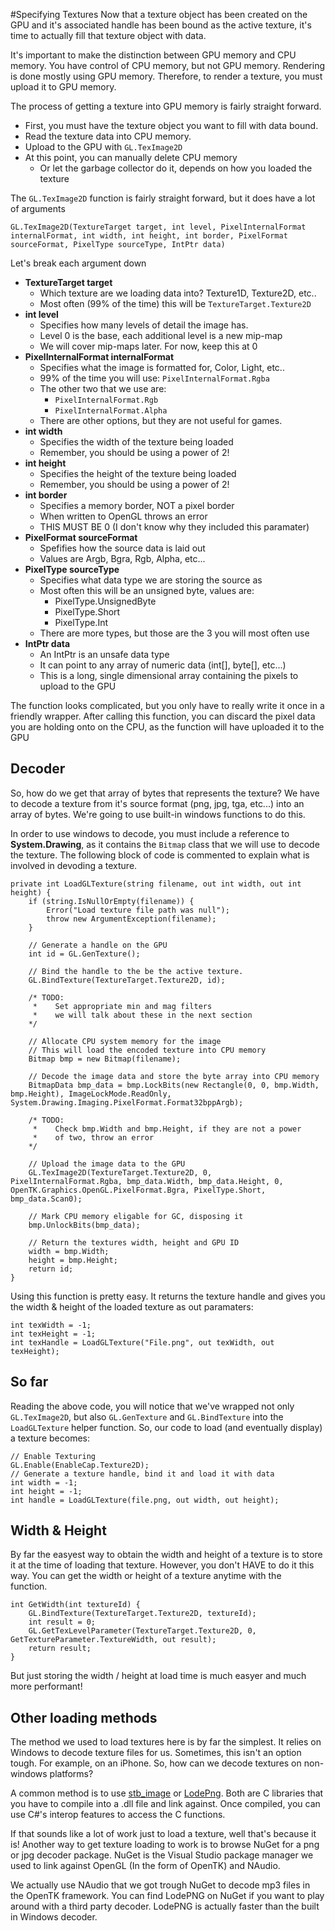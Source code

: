 #Specifying Textures
Now that a texture object has been created on the GPU and it's associated handle has been bound as the active texture, it's time to actually fill that texture object with data.

It's important to make the distinction between GPU memory and CPU memory. You have control of CPU memory, but not GPU memory. Rendering is done mostly using GPU memory. Therefore, to render a texture, you must upload it to GPU memory.

The process of getting a texture into GPU memory is fairly straight forward. 

* First, you must have the texture object you want to fill with data bound. 
* Read the texture data into CPU memory.
* Upload to the GPU with ```GL.TexImage2D```
* At this point, you can manually delete CPU memory
    * Or let the garbage collector do it, depends on how you loaded the texture

The ```GL.TexImage2D``` function is fairly straight forward, but it does have a lot of arguments

```
GL.TexImage2D(TextureTarget target, int level, PixelInternalFormat internalFormat, int width, int height, int border, PixelFormat sourceFormat, PixelType sourceType, IntPtr data)
```

Let's break each argument down
* __TextureTarget target__
  * Which texture are we loading data into? Texture1D, Texture2D, etc..
  * Most often (99% of the time) this will be ```TextureTarget.Texture2D```
* __int level__
  * Specifies how many levels of detail the image has. 
  * Level 0 is the base, each additional level is a new mip-map
  * We will cover mip-maps later. For now, keep this at 0
* __PixelInternalFormat internalFormat__
  * Specifies what the image is formatted for, Color, Light, etc..
  * 99% of the time you will use: ```PixelInternalFormat.Rgba```
  * The other two that we use are:
    * ```PixelInternalFormat.Rgb```
    * ```PixelInternalFormat.Alpha```
  * There are other options, but they are not useful for games. 
* __int width__
  * Specifies the width of the texture being loaded
  * Remember, you should be using a power of 2!
* __int height__
  * Specifies the height of the texture being loaded
  * Remember, you should be using a power of 2!
* __int border__
  * Specifies a memory border, NOT a pixel border
  * When written to OpenGL throws an error 
  * THIS MUST BE 0 (I don't know why they included this paramater)
* __PixelFormat sourceFormat__
  * Spefifies how the source data is laid out 
  * Values are Argb, Bgra, Rgb, Alpha, etc... 
* __PixelType sourceType__
  * Specifies what data type we are storing the source as
  * Most often this will be an unsigned byte, values are:
    * PixelType.UnsignedByte
    * PixelType.Short
    * PixelType.Int
  * There are more types, but those are the 3 you will most often use 
* __IntPtr data__
  * An IntPtr is an unsafe data type
  * It can point to any array of numeric data (int[], byte[], etc...)
  * This is a long, single dimensional array containing the pixels to upload to the GPU

The function looks complicated, but you only have to really write it once in a friendly wrapper. After calling this function, you can discard the pixel data you are holding onto on the CPU, as the function will have uploaded it to the GPU

## Decoder
So, how do we get that array of bytes that represents the texture? We have to decode a texture from it's source format (png, jpg, tga, etc...) into an array of bytes. We're going to use built-in windows functions to do this.

In order to use windows to decode, you must include a reference to __System.Drawing__, as it contains the ```Bitmap``` class that we will use to decode the texture. The following block of code is commented to explain what is involved in devoding a texture. 

```
private int LoadGLTexture(string filename, out int width, out int height) {
    if (string.IsNullOrEmpty(filename)) {
        Error("Load texture file path was null");
        throw new ArgumentException(filename);
    }

    // Generate a handle on the GPU
    int id = GL.GenTexture();
    
    // Bind the handle to the be the active texture.
    GL.BindTexture(TextureTarget.Texture2D, id);

    /* TODO: 
     *    Set appropriate min and mag filters
     *    we will talk about these in the next section
    */
    
    // Allocate CPU system memory for the image
    // This will load the encoded texture into CPU memory
    Bitmap bmp = new Bitmap(filename);
    
    // Decode the image data and store the byte array into CPU memory
    BitmapData bmp_data = bmp.LockBits(new Rectangle(0, 0, bmp.Width, bmp.Height), ImageLockMode.ReadOnly, System.Drawing.Imaging.PixelFormat.Format32bppArgb);

    /* TODO: 
     *    Check bmp.Width and bmp.Height, if they are not a power
     *    of two, throw an error
    */

    // Upload the image data to the GPU
    GL.TexImage2D(TextureTarget.Texture2D, 0, PixelInternalFormat.Rgba, bmp_data.Width, bmp_data.Height, 0, OpenTK.Graphics.OpenGL.PixelFormat.Bgra, PixelType.Short, bmp_data.Scan0);
    
    // Mark CPU memory eligable for GC, disposing it
    bmp.UnlockBits(bmp_data);

    // Return the textures width, height and GPU ID
    width = bmp.Width;
    height = bmp.Height;
    return id;
}
```

Using this function is pretty easy. It returns the texture handle and gives you the width & height of the loaded texture as out paramaters:

```
int texWidth = -1;
int texHeight = -1;
int texHandle = LoadGLTexture("File.png", out texWidth, out texHeight);
```

## So far

Reading the above code, you will notice that we've wrapped not only ```GL.TexImage2D```, but also ```GL.GenTexture``` and ```GL.BindTexture``` into the ```LoadGLTexture``` helper function. So, our code to load (and eventually display) a texture becomes:

```
// Enable Texturing
GL.Enable(EnableCap.Texture2D);
// Generate a texture handle, bind it and load it with data
int width = -1;
int height = -1;
int handle = LoadGLTexture(file.png, out width, out height);
```

## Width & Height
By far the easyest way to obtain the width and height of a texture is to store it at the time of loading that texture. However, you don't HAVE to do it this way. You can get the width or height of a texture anytime with the ``` ``` function.

```
int GetWidth(int textureId) {
    GL.BindTexture(TextureTarget.Texture2D, textureId);
    int result = 0;
    GL.GetTexLevelParameter(TextureTarget.Texture2D, 0, GetTextureParameter.TextureWidth, out result);
    return result;
}
```

But just storing the width / height at load time is much easyer and much more performant!

## Other loading methods
The method we used to load textures here is by far the simplest. It relies on Windows to decode texture files for us. Sometimes, this isn't an option tough. For example, on an iPhone. So, how can we decode textures on non-windows platforms?

A common method is to use [stb_image](https://github.com/nothings/stb) or [LodePng](http://lodev.org/lodepng/). Both are C libraries that you have to compile into a .dll file and link against. Once compiled, you can use C#'s interop features to access the C functions.

If that sounds like a lot of work just to load a texture, well that's because it is! Another way to get texture loading to work is to browse NuGet for a png or jpg decoder package. NuGet is the Visual Studio package manager we used to link against OpenGL (In the form of OpenTK) and NAudio. 

We actually use NAudio that we got trough NuGet to decode mp3 files in the OpenTK framework. You can find LodePNG on NuGet if you want to play around with a third party decoder. LodePNG is actually faster than the built in Windows decoder.
